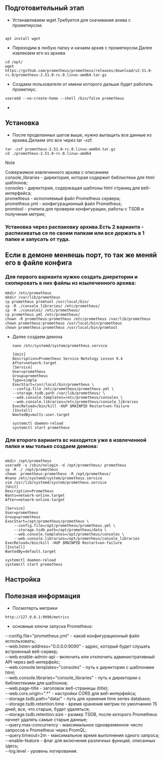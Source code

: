 ## 
## Подготовительный этап
- Устанавливаем wget.Требуется для скачивания ахива с прометиусом.
```

```
```
apt install wget
```
- Переходим в любую папку и качаем архив с прометиусом.Далее извлекаем его из архива
```
cd /opt/
wget https://github.com/prometheus/prometheus/releases/download/v2.51.0-rc.0/prometheus-2.51.0-rc.0.linux-amd64.tar.gz
```
- Создаем пользователя от имени которого дальше будет работать прометиус.
 ```
 useradd --no-create-home --shell /bin/false prometheus
 ```
- 
## Установка
- После проделанных шагов выше, нужно вытащить все данные из архива.Делаем это все через tar -xzf.
```
tar -zxf prometheus-2.51.0-rc.0.linux-amd64.tar.gz
cd ./prometheus-2.51.0-rc.0.linux-amd64
```

> [!NOTE]  
> Сожержимое извлеченного архива с описанием  
> console_libraries - директория, которая содержит библиотеки для html шаблонов;  
> consoles - директория, содержащая шаблоны html страниц для веб-интерфейса;   
> prometheus - исполняемый файл Prometheus сервера;  
> prometheus.yml - конфигурационный файл Prometheus;  
> promtool - утилита для проверки конфигурации, работы с TSDB и получения метрик;  

### Установка через распаковку архива.Есть 2 варианта - распихиватьв се по своим папкам или все держать в 1 папке и запусать от туда. 
## Если в демоне меняешь порт, то так же меняй его в файле конфига
### Для первого варианта нужно создать диерктории и скопировать в них файлы из изылеченного архива:
```
mkdir /etc/prometheus
mkdir /var/lib/prometheus
cp prometheus promtool /usr/local/bin/
cp -R ./console_libraries/ /etc/prometheus/
cp -R ./consoles/ /etc/prometheus/
cp prometheus.yml /etc/prometheus/
chown -R prometheus:prometheus /etc/prometheus /var/lib/prometheus
chown prometheus:prometheus /usr/local/bin/prometheus
chown prometheus:prometheus /usr/local/bin/promtool
```
 - Далее создаем демона
   ```
   nano /etc/systemd/system/prometheus.service

   [Unit] 
   Description=Prometheus Service Netology Lesson 9.4 
   After=network.target 
   [Service] 
   User=prometheus 
   Group=prometheus 
   Type=simple 
   ExecStart=/usr/local/bin/prometheus \ 
   --config.file /etc/prometheus/prometheus.yml \ 
   --storage.tsdb.path /var/lib/prometheus/ \ 
   --web.console.templates=/etc/prometheus/consoles \ 
   --web.console.libraries=/etc/prometheus/console_libraries 
   ExecReload=/bin/kill -HUP $MAINPID Restart=on-failure 
   [Install] 
   WantedBy=multi-user.target

   systemctl daemon-reload
   systemctl start prometheus
   ```
### Для второго варианта вс находится уже в извлеченной папке и мы только создаем демона:
   ```
   
   mkdir /opt/prometheus
   useradd -s /sbin/nologin -d /opt/prometheus/ prometheus
   cp -R ./ /opt/prometheus
   chown  prometheus:prometheus -R /opt/prometheus/
   #nano /etc/systemd/system/prometheus.service
   vim /usr/lib/systemd/system/prometheus.service
   [Unit]
   Description=Prometheus
   Wants=network-online.target
   After=network-online.target
   
   [Service]
   User=prometheus
   Group=prometheus
   ExecStart=/opt/prometheus/prometheus \
       --config.file=/opt/prometheus/prometheus.yml \
       --storage.tsdb.path=/opt/prometheus/data \
       --web.console.templates=/opt/prometheus/consoles \
       --web.console.libraries=/opt/prometheus/console_libraries
   ExecReload=/bin/kill -HUP $MAINPID Restart=on-failure 
   [Install]
   WantedBy=default.target

   systemctl daemon-reload
   systemctl start prometheus
   ```

## Настройка  

## Полезная информация  

- Посмотерть метрики 
```
http://127.0.0.1:9090/metrics
```

- основные ключи запуска Prometheus:  
 
 --config.file="prometheus.yml" - какой конфигурационный файл использовать;  
 --web.listen-address="0.0.0.0:9090" - адрес, который будет слушать встроенный веб-сервер;  
 --web.enable-admin-api - включить или отключить административный API через веб-интерфейс;  
 --web.console.templates="consoles" - путь к директории с шаблонами html;  
 --web.console.libraries="console_libraries" - путь к директории с библиотеками для шаблонов;  
 --web.page-title - заголовок веб-страницы (title);  
 --web.cors.origin=".*" - настройки CORS для веб-интерфейса;  
 --storage.tsdb.path="data/" - путь для хранения time series database;  
 --storage.tsdb.retention.time - время хранения метрик по умолчанию 15 дней, все, что старше, будет удаляться;  
 --storage.tsdb.retention.size - размер TSDB, после которого Prometheus начнет удалять самые старые данные;  
 --query.max-concurrency - максимальное одновременное число запросов к Prometheus через PromQL;  
 --query.timeout=2m - максимальное время выполнения одного запроса;  
 --enable-feature - флаг для включения различных функций, описанных здесь;  
 --log.level - уровень логирования.  

